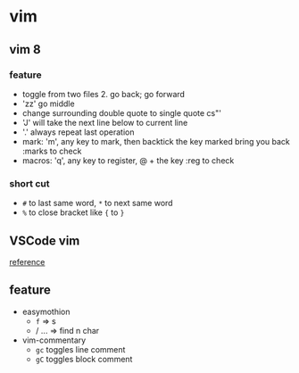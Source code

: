 # vim

## vim 8

### feature 

 - <C-6> toggle from two files 2.<C-o> go back; <C-i> go forward
 - 'zz' go middle
 - change surrounding double quote to single quote cs"'
 - 'J' will take the next line below to current line
 - '.' always repeat last operation
 - mark:
   'm', any key to mark,
   then backtick the key marked bring you back
   :marks to check
 -  macros:
   'q', any key to register,
   @ + the key
   :reg to check
   
   
### short cut
   - `#` to last same word, `*` to next same word
   - `%` to close bracket like `{` to `}`


## VSCode vim

[reference](https://github.com/VSCodeVim/Vim)

## feature
 - easymothion
    - `f` => <leader><leader>s
    - <leader><leader>/ <char>...<CR> => find n char
 - vim-commentary
    - `gc` toggles line comment
    - `gC` toggles block comment

